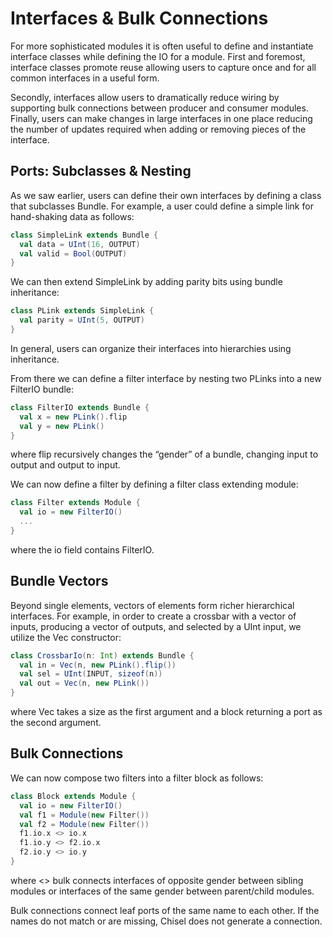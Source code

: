 # Interfaces & Bulk Connections

For more sophisticated modules it is often useful to define and instantiate interface classes while defining the IO for a module. First and foremost, interface classes promote reuse allowing users to capture once and for all common interfaces in a useful form.

Secondly, interfaces allow users to dramatically reduce wiring by supporting bulk connections between producer and consumer modules. Finally, users can make changes in large interfaces in one place reducing the number of updates required when adding or removing pieces of the interface.

## Ports: Subclasses & Nesting

As we saw earlier, users can define their own interfaces by defining a class that subclasses Bundle. For example, a user could define a simple link for hand-shaking data as follows:

```scala
class SimpleLink extends Bundle {
  val data = UInt(16, OUTPUT)
  val valid = Bool(OUTPUT)
}
```

We can then extend SimpleLink by adding parity bits using bundle inheritance:
```scala
class PLink extends SimpleLink {
  val parity = UInt(5, OUTPUT)
}
```
In general, users can organize their interfaces into hierarchies using inheritance.

From there we can define a filter interface by nesting two PLinks into a new FilterIO bundle:
```scala
class FilterIO extends Bundle {
  val x = new PLink().flip
  val y = new PLink()
}
```
where flip recursively changes the “gender” of a bundle, changing input to output and output to input.

We can now define a filter by defining a filter class extending module:
```scala
class Filter extends Module {
  val io = new FilterIO()
  ...
}
```
where the io field contains FilterIO.

## Bundle Vectors

Beyond single elements, vectors of elements form richer hierarchical interfaces. For example, in order to create a crossbar with a vector of inputs, producing a vector of outputs, and selected by a UInt input, we utilize the Vec constructor:
```scala
class CrossbarIo(n: Int) extends Bundle {
  val in = Vec(n, new PLink().flip())
  val sel = UInt(INPUT, sizeof(n))
  val out = Vec(n, new PLink())
}
```
where Vec takes a size as the first argument and a block returning a port as the second argument.

## Bulk Connections

We can now compose two filters into a filter block as follows:
```scala
class Block extends Module {
  val io = new FilterIO()
  val f1 = Module(new Filter())
  val f2 = Module(new Filter())
  f1.io.x <> io.x
  f1.io.y <> f2.io.x
  f2.io.y <> io.y
}
```
where <> bulk connects interfaces of opposite gender between sibling modules or interfaces of the same gender between parent/child modules.

Bulk connections connect leaf ports of the same name to each other. If the names do not match or are missing, Chisel does not generate a connection.